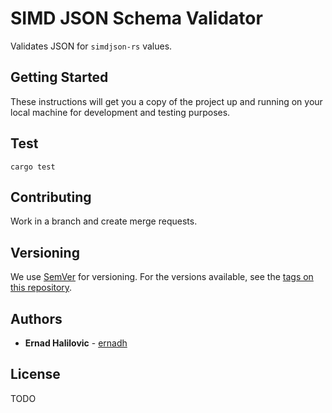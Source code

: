 # SIMD JSON Schema Validator

Validates JSON for `simdjson-rs` values.

## Getting Started

These instructions will get you a copy of the project up and running on your local machine for development and testing purposes.

## Test

```
cargo test
```

## Contributing

Work in a branch and create merge requests.

## Versioning

We use [SemVer](http://semver.org/) for versioning. For the versions available, see the [tags on this repository](https://github.com/ernadh/simdjson-rs-schema/tags).

## Authors

* **Ernad Halilovic** - [ernadh](https://github.com/ernadh)

## License

TODO
